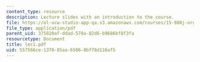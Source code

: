 ```yaml
---
content_type: resource
description: Lecture slides with an introduction to the course.
file: https://ol-ocw-studio-app-qa.s3.amazonaws.com/courses/15-980j-organizing-for-innovative-product-development-spring-2007/557566ce137085aa65068bf78d116af5_lec1.pdf
file_type: application/pdf
parent_uid: 375820af-ddad-578a-82d6-b9686bf8f3fa
resourcetype: Document
title: lec1.pdf
uid: 557566ce-1370-85aa-6506-8bf78d116af5
---
```

